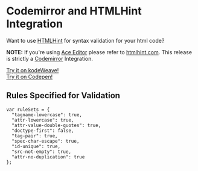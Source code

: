 Codemirror and HTMLHint Integration
===================

Want to use [HTMLHint](http://htmlhint.com/js/htmlhint.js) for syntax validation for your html code? 

**NOTE:** If you're using [Ace Editor](http://ace.c9.io/) please refer to [htmlhint.com](http://htmlhint.com/). This release is strictly a [Codemirror](http://codemirror.net/) Integration.

[Try it on kodeWeave!](https://mikethedj4.github.io/kodeWeave/editor/#42bceae61ffdc64afa88e11d4c331bba)  
[Try it on Codepen!](http://codepen.io/anon/pen/RaNwNd?editors=0010)

Rules Specified for Validation
-------------

    var ruleSets = {
      "tagname-lowercase": true,
      "attr-lowercase": true,
      "attr-value-double-quotes": true,
      "doctype-first": false,
      "tag-pair": true,
      "spec-char-escape": true,
      "id-unique": true,
      "src-not-empty": true,
      "attr-no-duplication": true
    };

